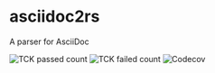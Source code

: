 # asciidoc2rs
A parser for AsciiDoc

![TCK passed count](https://img.shields.io/endpoint?style=flat-square&url=https://gist.githubusercontent.com/kphrx/e795d8d23466d049a08e03c23301e996/raw/asciidoc2rs-passed.json)
![TCK failed count](https://img.shields.io/endpoint?style=flat-square&url=https://gist.githubusercontent.com/kphrx/e795d8d23466d049a08e03c23301e996/raw/asciidoc2rs-failed.json)
![Codecov](https://img.shields.io/codecov/c/gh/kphrx/asciidoc2rs?style=flat-square)

